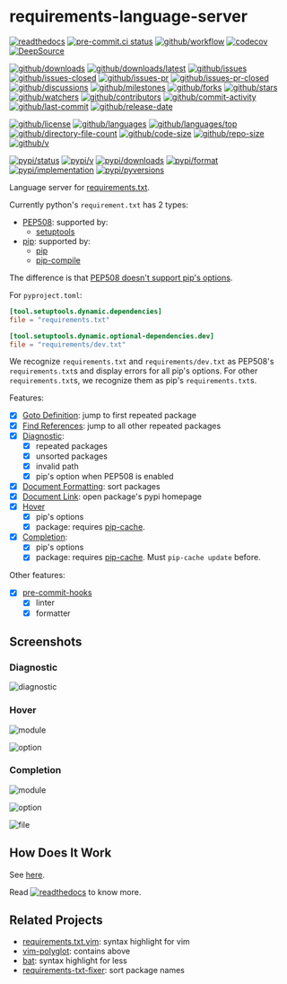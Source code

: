# requirements-language-server

[![readthedocs](https://shields.io/readthedocs/requirements-language-server)](https://requirements-language-server.readthedocs.io)
[![pre-commit.ci status](https://results.pre-commit.ci/badge/github/Freed-Wu/requirements-language-server/main.svg)](https://results.pre-commit.ci/latest/github/Freed-Wu/requirements-language-server/main)
[![github/workflow](https://github.com/Freed-Wu/requirements-language-server/actions/workflows/main.yml/badge.svg)](https://github.com/Freed-Wu/requirements-language-server/actions)
[![codecov](https://codecov.io/gh/Freed-Wu/requirements-language-server/branch/main/graph/badge.svg)](https://codecov.io/gh/Freed-Wu/requirements-language-server)
[![DeepSource](https://deepsource.io/gh/Freed-Wu/requirements-language-server.svg/?show_trend=true)](https://deepsource.io/gh/Freed-Wu/requirements-language-server)

[![github/downloads](https://shields.io/github/downloads/Freed-Wu/requirements-language-server/total)](https://github.com/Freed-Wu/requirements-language-server/releases)
[![github/downloads/latest](https://shields.io/github/downloads/Freed-Wu/requirements-language-server/latest/total)](https://github.com/Freed-Wu/requirements-language-server/releases/latest)
[![github/issues](https://shields.io/github/issues/Freed-Wu/requirements-language-server)](https://github.com/Freed-Wu/requirements-language-server/issues)
[![github/issues-closed](https://shields.io/github/issues-closed/Freed-Wu/requirements-language-server)](https://github.com/Freed-Wu/requirements-language-server/issues?q=is%3Aissue+is%3Aclosed)
[![github/issues-pr](https://shields.io/github/issues-pr/Freed-Wu/requirements-language-server)](https://github.com/Freed-Wu/requirements-language-server/pulls)
[![github/issues-pr-closed](https://shields.io/github/issues-pr-closed/Freed-Wu/requirements-language-server)](https://github.com/Freed-Wu/requirements-language-server/pulls?q=is%3Apr+is%3Aclosed)
[![github/discussions](https://shields.io/github/discussions/Freed-Wu/requirements-language-server)](https://github.com/Freed-Wu/requirements-language-server/discussions)
[![github/milestones](https://shields.io/github/milestones/all/Freed-Wu/requirements-language-server)](https://github.com/Freed-Wu/requirements-language-server/milestones)
[![github/forks](https://shields.io/github/forks/Freed-Wu/requirements-language-server)](https://github.com/Freed-Wu/requirements-language-server/network/members)
[![github/stars](https://shields.io/github/stars/Freed-Wu/requirements-language-server)](https://github.com/Freed-Wu/requirements-language-server/stargazers)
[![github/watchers](https://shields.io/github/watchers/Freed-Wu/requirements-language-server)](https://github.com/Freed-Wu/requirements-language-server/watchers)
[![github/contributors](https://shields.io/github/contributors/Freed-Wu/requirements-language-server)](https://github.com/Freed-Wu/requirements-language-server/graphs/contributors)
[![github/commit-activity](https://shields.io/github/commit-activity/w/Freed-Wu/requirements-language-server)](https://github.com/Freed-Wu/requirements-language-server/graphs/commit-activity)
[![github/last-commit](https://shields.io/github/last-commit/Freed-Wu/requirements-language-server)](https://github.com/Freed-Wu/requirements-language-server/commits)
[![github/release-date](https://shields.io/github/release-date/Freed-Wu/requirements-language-server)](https://github.com/Freed-Wu/requirements-language-server/releases/latest)

[![github/license](https://shields.io/github/license/Freed-Wu/requirements-language-server)](https://github.com/Freed-Wu/requirements-language-server/blob/main/LICENSE)
[![github/languages](https://shields.io/github/languages/count/Freed-Wu/requirements-language-server)](https://github.com/Freed-Wu/requirements-language-server)
[![github/languages/top](https://shields.io/github/languages/top/Freed-Wu/requirements-language-server)](https://github.com/Freed-Wu/requirements-language-server)
[![github/directory-file-count](https://shields.io/github/directory-file-count/Freed-Wu/requirements-language-server)](https://github.com/Freed-Wu/requirements-language-server)
[![github/code-size](https://shields.io/github/languages/code-size/Freed-Wu/requirements-language-server)](https://github.com/Freed-Wu/requirements-language-server)
[![github/repo-size](https://shields.io/github/repo-size/Freed-Wu/requirements-language-server)](https://github.com/Freed-Wu/requirements-language-server)
[![github/v](https://shields.io/github/v/release/Freed-Wu/requirements-language-server)](https://github.com/Freed-Wu/requirements-language-server)

[![pypi/status](https://shields.io/pypi/status/requirements-language-server)](https://pypi.org/project/requirements-language-server/#description)
[![pypi/v](https://shields.io/pypi/v/requirements-language-server)](https://pypi.org/project/requirements-language-server/#history)
[![pypi/downloads](https://shields.io/pypi/dd/requirements-language-server)](https://pypi.org/project/requirements-language-server/#files)
[![pypi/format](https://shields.io/pypi/format/requirements-language-server)](https://pypi.org/project/requirements-language-server/#files)
[![pypi/implementation](https://shields.io/pypi/implementation/requirements-language-server)](https://pypi.org/project/requirements-language-server/#files)
[![pypi/pyversions](https://shields.io/pypi/pyversions/requirements-language-server)](https://pypi.org/project/requirements-language-server/#files)

Language server for
[requirements.txt](https://pip.pypa.io/en/stable/reference/requirements-file-format).

Currently python's `requirement.txt` has 2 types:

- [PEP508](https://peps.python.org/pep-0508): supported by:
  - [setuptools](https://setuptools.pypa.io)
- [pip](https://pip.pypa.io/en/stable/reference/requirements-file-format/#requirements-file-format):
  supported by:
  - [pip](https://pip.pypa.io)
  - [pip-compile](https://github.com/jazzband/pip-tools)

The difference is that
[PEP508 doesn't support pip's options](https://setuptools.pypa.io/en/latest/userguide/pyproject_config.html#dynamic-metadata).

For `pyproject.toml`:

```toml
[tool.setuptools.dynamic.dependencies]
file = "requirements.txt"

[tool.setuptools.dynamic.optional-dependencies.dev]
file = "requirements/dev.txt"
```

We recognize `requirements.txt` and `requirements/dev.txt` as PEP508's
`requirements.txt`s and display errors for all pip's options. For other
`requirements.txt`s, we recognize them as pip's `requirements.txt`s.

Features:

- [x] [Goto Definition](https://microsoft.github.io/language-server-protocol/specifications/specification-current#textDocument_definition):
  jump to first repeated package
- [x] [Find References](https://microsoft.github.io/language-server-protocol/specifications/specification-current#textDocument_references):
  jump to all other repeated packages
- [x] [Diagnostic](https://microsoft.github.io/language-server-protocol/specifications/specification-current#diagnostic):
  - [x] repeated packages
  - [x] unsorted packages
  - [x] invalid path
  - [x] pip's option when PEP508 is enabled
- [x] [Document Formatting](https://microsoft.github.io/language-server-protocol/specifications/specification-current#textDocument_formatting):
  sort packages
- [x] [Document Link](https://microsoft.github.io/language-server-protocol/specifications/specification-current#textDocument_documentLink):
  open package's pypi homepage
- [x] [Hover](https://microsoft.github.io/language-server-protocol/specifications/specification-current#textDocument_hover)
  - [x] pip's options
  - [x] package: requires [pip-cache](https://github.com/brunobeltran/pip-cache).
- [x] [Completion](https://microsoft.github.io/language-server-protocol/specifications/specification-current#textDocument_completion):
  - [x] pip's options
  - [x] package: requires [pip-cache](https://github.com/brunobeltran/pip-cache).
    Must `pip-cache update` before.

Other features:

- [x] [pre-commit-hooks](https://pre-commit.com/)
  - [x] linter
  - [x] formatter

## Screenshots

### Diagnostic

![diagnostic](https://github.com/Freed-Wu/requirements-language-server/assets/32936898/13aa466d-62af-423a-a141-880b495750a7)

### Hover

![module](https://github.com/Freed-Wu/requirements-language-server/assets/32936898/03237cb6-72ce-4d2f-a879-db18d595fa39)

![option](https://github.com/Freed-Wu/requirements-language-server/assets/32936898/78a7b5ec-a9dd-46c2-b22b-4dc0123b6f0e)

### Completion

![module](https://github.com/Freed-Wu/requirements-language-server/assets/32936898/0f1f9e31-3933-4f56-9cf9-5db6e044caca)

![option](https://github.com/Freed-Wu/requirements-language-server/assets/32936898/1a8de48c-9138-4a0c-97a4-0c7ea3030be0)

![file](https://github.com/Freed-Wu/requirements-language-server/assets/32936898/da7e162d-fa82-461a-a8b4-09db684e766c)

## How Does It Work

See [here](https://github.com/neomutt/lsp-tree-sitter#usage).

Read
[![readthedocs](https://shields.io/readthedocs/requirements-language-server)](https://requirements-language-server.readthedocs.io)
to know more.

## Related Projects

- [requirements.txt.vim](https://github.com/raimon49/requirements.txt.vim):
  syntax highlight for vim
- [vim-polyglot](https://github.com/sheerun/vim-polyglot): contains above
- [bat](https://github.com/sharkdp/bat): syntax highlight for less
- [requirements-txt-fixer](https://github.com/pre-commit/pre-commit-hooks#requirements-txt-fixer):
  sort package names
